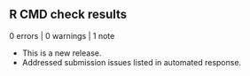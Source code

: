 ## R CMD check results

0 errors | 0 warnings | 1 note

* This is a new release.
* Addressed submission issues listed in automated response.
